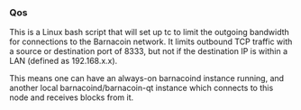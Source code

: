 ### Qos ###

This is a Linux bash script that will set up tc to limit the outgoing bandwidth for connections to the Barnacoin network. It limits outbound TCP traffic with a source or destination port of 8333, but not if the destination IP is within a LAN (defined as 192.168.x.x).

This means one can have an always-on barnacoind instance running, and another local barnacoind/barnacoin-qt instance which connects to this node and receives blocks from it.
